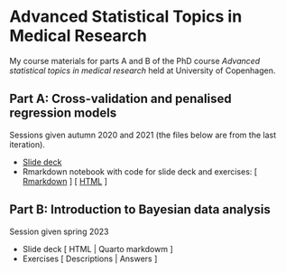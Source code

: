 # Advanced Statistical Topics in Medical Research

My course materials for parts A and B of the PhD course *Advanced statistical topics in medical research* held at University of Copenhagen. 

## Part A: Cross-validation and penalised regression models
Sessions given autumn 2020 and 2021 (the files below are from the last iteration).

- [Slide deck](E21_adv_stats_topics_ptA_slide_deck_day4.pdf)
- Rmarkdown notebook with code for slide deck and exercises: [ [Rmarkdown](Code-for-slide-deck-on-penalised-and-cross-validation.Rmd) ] [ [HTML](https://htmlpreview.github.io/?https://github.com/epiben/course_adv_stats_A/blob/main/Code-for-slide-deck-on-penalised-and-cross-validation.html) ]

## Part B: Introduction to Bayesian data analysis
Session given spring 2023

- Slide deck [ HTML | Quarto markdowm ]
- Exercises [ Descriptions | Answers ]
